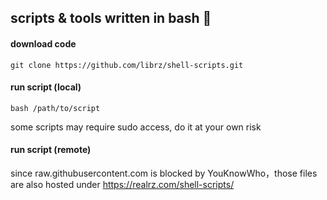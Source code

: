 ## scripts & tools written in bash 🚀

#### download code

`git clone https://github.com/librz/shell-scripts.git`

#### run script (local)

`bash /path/to/script` 

some scripts may require sudo access, do it at your own risk

#### run script (remote)

since raw.githubusercontent.com is blocked by YouKnowWho，those files are also hosted under https://realrz.com/shell-scripts/
